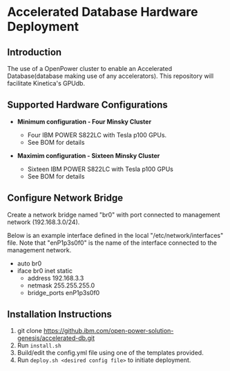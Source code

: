 # Accelerated Database Hardware Deployment

## Introduction
The use of a OpenPower cluster to enable an Accelerated Database(database making use of any accelerators).  This repository will facilitate Kinetica's GPUdb. 

## Supported Hardware Configurations
- **Minimum configuration - Four Minsky Cluster**
    - Four IBM POWER S822LC with Tesla p100 GPUs.
    - See BOM for details

- **Maximim configuration - Sixteen Minsky Cluster**
    - Sixteen IBM POWER S822LC with Tesla p100 GPUs
    - See BOM for details

## Configure Network Bridge
Create a network bridge named "br0" with port connected to management network (192.168.3.0/24).

Below is an example interface defined in the local "/etc/network/interfaces" file. Note that "enP1p3s0f0" is the name of the interface connected to the management network.

- auto br0
- iface br0 inet static
     - address 192.168.3.3
     - netmask 255.255.255.0
     - bridge_ports enP1p3s0f0


## Installation Instructions
1. git clone https://github.ibm.com/open-power-solution-genesis/accelerated-db.git
2. Run `install.sh`
3. Build/edit the config.yml file using one of the templates provided.
4. Run `deploy.sh <desired config file>` to initiate deployment.
